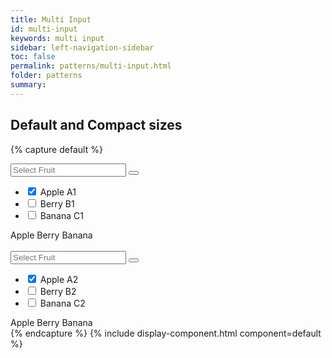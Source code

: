 ```yaml
---
title: Multi Input
id: multi-input
keywords: multi input
sidebar: left-navigation-sidebar
toc: false
permalink: patterns/multi-input.html
folder: patterns
summary:
---
```



## Default and Compact sizes

{% capture default %}
<div class="fd-multi-input">
    <div class="fd-multi-input-field">
        <div class="fd-popover">
            <div class="fd-popover__control fd-input-group__control" aria-controls="F4GcX348a" aria-expanded="false" aria-haspopup="true">
                <div class="fd-input-group">
                    <input type="text" class="fd-input fd-input-group__input" id="" placeholder="Select Fruit">
                    <span class="fd-input-group__addon fd-input-group__addon--button">
                        <button class="fd-input-group__button fd-button--light sap-icon--value-help"></button>
                    </span>
                </div>
            </div>
            <div class="fd-popover__body fd-popover__body--no-arrow" aria-hidden="true" id="F4GcX348a">
                <ul class="fd-dropdown-list">
                     <li class="fd-multi-input__element" role="option">
                        <label class="fd-dropdown-list__item fd-multi-input__label is-selected" for="a1">
                            <input type="checkbox" class="fd-checkbox fd-multi-input__input" checked id="a1">
                            <span class="fd-dropdown-list__title">Apple</span>
                            <span class="fd-dropdown-list__secondary">A1</span>
                        </label>
                    </li>
                    <li class="fd-multi-input__element" role="option">
                        <label class="fd-dropdown-list__item fd-multi-input__label" for="b1">
                            <input type="checkbox" class="fd-checkbox fd-multi-input__input" id="b1">
                            <span class="fd-dropdown-list__title">Berry</span>
                            <span class="fd-dropdown-list__secondary">B1</span>
                        </label>
                    </li>
                    <li class="fd-multi-input__element" role="option">
                       <label class="fd-dropdown-list__item fd-multi-input__label" for="c1">
                           <input type="checkbox" class="fd-checkbox fd-multi-input__input" id="c1">
                           <span class="fd-dropdown-list__title">Banana</span>
                           <span class="fd-dropdown-list__secondary">C1</span>
                       </label>
                    </li>
                </ul>
            </div>
        </div>
    </div>
    <div class="fd-multi-input-tags">
        <span class="fd-token" role="button">Apple</span>
        <span class="fd-token" role="button">Berry</span>
        <span class="fd-token" role="button">Banana</span>
    </div>
</div>

<br>

<div class="fd-multi-input">
    <div class="fd-multi-input-field">
        <div class="fd-popover">
            <div class="fd-popover__control fd-input-group__control"  aria-controls="F4GcX34a" aria-expanded="false" aria-haspopup="true">
                <div class="fd-input-group">
                    <input type="text" class="fd-input fd-input--compact fd-input-group__input" id="" placeholder="Select Fruit">
                    <span class="fd-input-group__addon fd-input-group__addon--button fd-input-group__addon--compact">
                        <button class="fd-input-group__button fd-button--light fd-button--compact sap-icon--value-help"></button>
                    </span>
                </div>
            </div>
            <div class="fd-popover__body fd-popover__body--no-arrow" aria-hidden="true" id="F4GcX34a">
                <ul class="fd-dropdown-list fd-dropdown-list--compact">
                     <li class="fd-multi-input__element" role="option">
                        <label class="fd-dropdown-list__item fd-multi-input__label is-selected" for="a2">
                            <input type="checkbox" class="fd-checkbox fd-multi-input__input fd-checkbox--compact" checked id="a2">
                            <span class="fd-dropdown-list__title">Apple</span>
                            <span class="fd-dropdown-list__secondary">A2</span>
                        </label>
                    </li>
                    <li class="fd-multi-input__element" role="option">
                        <label class="fd-dropdown-list__item fd-multi-input__label" for="b2">
                            <input type="checkbox" class="fd-checkbox fd-multi-input__input fd-checkbox fd-checkbox--compact" id="b2">
                            <span class="fd-dropdown-list__title">Berry</span>
                            <span class="fd-dropdown-list__secondary">B2</span>
                        </label>
                    </li>
                    <li class="fd-multi-input__element" role="option">
                       <label class="fd-dropdown-list__item fd-multi-input__label" for="c2">
                           <input type="checkbox" class="fd-checkbox fd-multi-input__input fd-checkbox--compact" id="c2">
                           <span class="fd-dropdown-list__title">Banana</span>
                           <span class="fd-dropdown-list__secondary">C2</span>
                       </label>
                    </li>
                </ul>
            </div>
        </div>
    </div>
    <div class="fd-multi-input-tags">
        <span class="fd-token" role="button">Apple</span>
        <span class="fd-token" role="button">Berry</span>
        <span class="fd-token" role="button">Banana</span>
    </div>
</div>
{% endcapture %}
{% include display-component.html component=default %}
